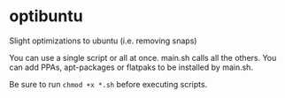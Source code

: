 # optibuntu
Slight optimizations to ubuntu (i.e. removing snaps)

You can use a single script or all at once. main.sh calls all the others.
You can add PPAs, apt-packages or flatpaks to be installed by main.sh.

Be sure to run <code>chmod +x *.sh</code> before executing scripts.
